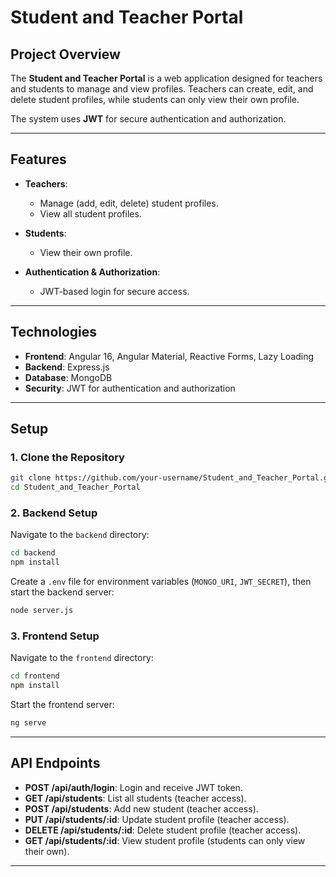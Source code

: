
# Student and Teacher Portal

## Project Overview

The **Student and Teacher Portal** is a web application designed for teachers and students to manage and view profiles. Teachers can create, edit, and delete student profiles, while students can only view their own profile.

The system uses **JWT** for secure authentication and authorization.

---

## Features

- **Teachers**:
  - Manage (add, edit, delete) student profiles.
  - View all student profiles.
  
- **Students**:
  - View their own profile.

- **Authentication & Authorization**:
  - JWT-based login for secure access.

---

## Technologies

- **Frontend**: Angular 16, Angular Material, Reactive Forms, Lazy Loading
- **Backend**: Express.js
- **Database**: MongoDB
- **Security**: JWT for authentication and authorization

---

## Setup

### 1. Clone the Repository

```bash
git clone https://github.com/your-username/Student_and_Teacher_Portal.git
cd Student_and_Teacher_Portal
```

### 2. Backend Setup

Navigate to the `backend` directory:

```bash
cd backend
npm install
```

Create a `.env` file for environment variables (`MONGO_URI`, `JWT_SECRET`), then start the backend server:

```bash
node server.js
```

### 3. Frontend Setup

Navigate to the `frontend` directory:

```bash
cd frontend
npm install
```

Start the frontend server:

```bash
ng serve
```

---

## API Endpoints

- **POST /api/auth/login**: Login and receive JWT token.
- **GET /api/students**: List all students (teacher access).
- **POST /api/students**: Add new student (teacher access).
- **PUT /api/students/:id**: Update student profile (teacher access).
- **DELETE /api/students/:id**: Delete student profile (teacher access).
- **GET /api/students/:id**: View student profile (students can only view their own).

---

